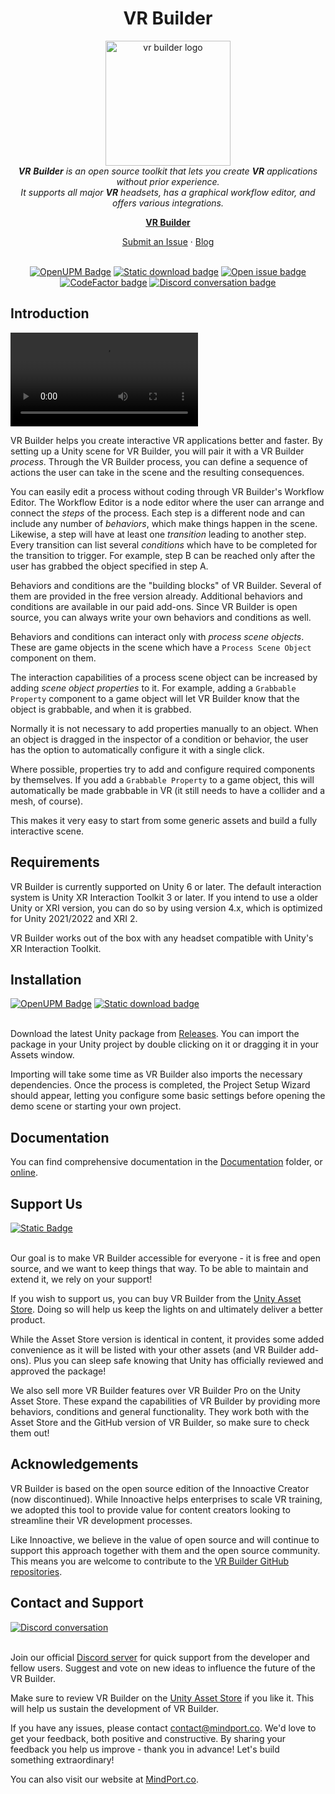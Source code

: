 <h1 align="center">VR Builder</h1>

<p align="center">
    <img src="https://github.com/user-attachments/assets/c8d8ae7e-8369-4d00-9ab1-16159dd1bd6c" alt="vr builder logo" height="200px"/>
    <br>
    <em><span><b>VR</b> <b>Builder</b> is an open source toolkit that lets you create <b>VR</b> applications without prior experience.
    <br>
    It supports all major <b>VR</b> headsets, has a graphical workflow editor, and offers various integrations.</span></em>
    <br>
</p>

<p align="center">
    <a href="https://www.mindport.co/vr-builder"><strong>VR Builder</strong></a>
    <br>
</p>

<p align="center">
    <a href="https://github.com/MindPort-GmbH/VR-Builder/issues?q=">Submit an Issue</a>
    ·
    <a href="https://www.mindport.co/blog">Blog</a>
    <br>
    <br>
</p>

<p align="center">
    <a href="https://openupm.com/packages/co.mindport.vrbuilder.core/"><img alt="OpenUPM Badge" src="https://img.shields.io/npm/v/co.mindport.vrbuilder.core?label=openupm&amp;registry_uri=https://package.openupm.com"/></a>
    <a href="https://github.com/MindPort-GmbH/VR-Builder/releases" target="_blank"><img alt="Static download badge" src="https://img.shields.io/github/downloads/MindPort-GmbH/VR-Builder/total.svg"></a>
    <a href="https://github.com/MindPort-GmbH/VR-Builder/issues?q=is%3Aopen" target="_blank"><img alt="Open issue badge" src="https://img.shields.io/github/issues/MindPort-GmbH/VR-Builder?style=flat-square&color=%232EA043&label=open issues"></a>
    <a href="https://www.codefactor.io/repository/github/mindport-gmbh/vr-builder"><img alt="CodeFactor badge" src="https://www.codefactor.io/repository/github/mindport-gmbh/vr-builder/badge"></a>
    <a href="https://discord.com/invite/aUdwRRPgrK" target="_blank"><img alt="Discord conversation badge" src="https://img.shields.io/discord/861482616539578378"></a>
</p>


## Introduction

<video src="https://github.com/MindPort-GmbH/VR-Builder/assets/247111/ca755abb-23fa-4742-a66c-2785bff4e80f" width="300"></video>

VR Builder helps you create interactive VR applications better and faster. By setting up a Unity scene for VR Builder, you will pair it with a VR Builder *process*. Through the VR Builder process, you can define a sequence of actions the user can take in the scene and the resulting consequences.

You can easily edit a process without coding through VR Builder's Workflow Editor. The Workflow Editor is a node editor where the user can arrange and connect the *steps* of the process. Each step is a different node and can include any number of *behaviors*, which make things happen in the scene. Likewise, a step will have at least one *transition* leading to another step. Every transition can list several *conditions* which have to be completed for the transition to trigger. For example, step B can be reached only after the user has grabbed the object specified in step A.

Behaviors and conditions are the "building blocks" of VR Builder. Several of them are provided in the free version already. Additional behaviors and conditions are available in our paid add-ons. Since VR Builder is open source, you can always write your own behaviors and conditions as well.

Behaviors and conditions can interact only with *process scene objects*. These are game objects in the scene which have a `Process Scene Object` component on them.

The interaction capabilities of a process scene object can be increased by adding *scene object properties* to it. For example, adding a `Grabbable Property` component to a game object will let VR Builder know that the object is grabbable, and when it is grabbed.

Normally it is not necessary to add properties manually to an object. When an object is dragged in the inspector of a condition or behavior, the user has the option to automatically configure it with a single click.

Where possible, properties try to add and configure required components by themselves. If you add a `Grabbable Property` to a game object, this will automatically be made grabbable in VR (it still needs to have a collider and a mesh, of course).

This makes it very easy to start from some generic assets and build a fully interactive scene.

## Requirements

VR Builder is currently supported on Unity 6 or later. The default interaction system is Unity XR Interaction Toolkit 3 or later. If you intend to use a older Unity or XRI version, you can do so by using version 4.x, which is optimized for Unity 2021/2022 and XRI 2.

VR Builder works out of the box with any headset compatible with Unity's XR Interaction Toolkit.

## Installation
<a href="https://openupm.com/packages/co.mindport.vrbuilder.core/"><img alt="OpenUPM Badge" src="https://img.shields.io/npm/v/co.mindport.vrbuilder.core?label=openupm&amp;registry_uri=https://package.openupm.com"/></a>
<a href="https://github.com/MindPort-GmbH/VR-Builder/releases" target="_blank"><img alt="Static download badge" src="https://img.shields.io/github/downloads/MindPort-GmbH/VR-Builder/total.svg"></a>
<br><br>

Download the latest Unity package from [Releases](https://github.com/MindPort-GmbH/VR-Builder/releases). You can import the package in your Unity project by double clicking on it or dragging it in your Assets window.

Importing will take some time as VR Builder also imports the necessary dependencies. Once the process is completed, the Project Setup Wizard should appear, letting you configure some basic settings before opening the demo scene or starting your own project.

## Documentation

You can find comprehensive documentation in the [Documentation](/Documentation/vr-builder-manual.pdf) folder, or [online](documentation.mindport.co).

## Support Us
<a href="https://u3d.as/3pUD" target="_blank"><img alt="Static Badge" src="https://img.shields.io/badge/Unity Asset Store-v5-Blue?logo=unity"></a><br><br>

Our goal is to make VR Builder accessible for everyone - it is free and open source, and we want to keep things that way. To be able to maintain and extend it, we rely on your support!

If you wish to support us, you can buy VR Builder from the [Unity Asset Store](https://u3d.as/3pUD). Doing so will help us keep the lights on and ultimately deliver a better product.

While the Asset Store version is identical in content, it provides some added convenience as it will be listed with your other assets (and VR Builder add-ons). Plus you can sleep safe knowing that Unity has officially reviewed and approved the package!

We also sell more VR Builder features over VR Builder Pro on the Unity Asset Store. These expand the capabilities of VR Builder by providing more behaviors, conditions and general functionality. They work both with the Asset Store and the GitHub version of VR Builder, so make sure to check them out!

## Acknowledgements

VR Builder is based on the open source edition of the Innoactive Creator (now discontinued). While Innoactive helps enterprises to scale VR training, we adopted this tool to provide value for content creators looking to streamline their VR development processes. 

Like Innoactive, we believe in the value of open source and will continue to support this approach together with them and the open source community. 
This means you are welcome to contribute to the [VR Builder GitHub repositories](https://github.com/MindPort-GmbH).

## Contact and Support
<a href="https://discord.com/invite/aUdwRRPgrK" target="_blank"><img src="https://img.shields.io/discord/861482616539578378" alt="Discord conversation"></a><br><br>

Join our official [Discord server](https://discord.com/invite/aUdwRRPgrK) for quick support from the developer and fellow users. Suggest and vote on new ideas to influence the future of the VR Builder.

Make sure to review VR Builder on the [Unity Asset Store](https://u3d.as/3pUD) if you like it. This will help us sustain the development of VR Builder.

If you have any issues, please contact [contact@mindport.co](mailto:contact@mindport.co). We'd love to get your feedback, both positive and constructive. By sharing your feedback you help us improve - thank you in advance!
Let's build something extraordinary!

You can also visit our website at [MindPort.co](https://www.mindport.co/).
